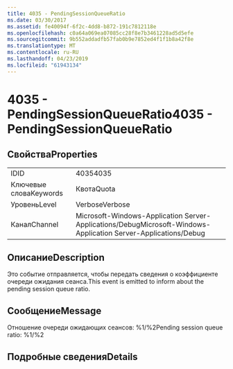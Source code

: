 ```yaml
---
title: 4035 - PendingSessionQueueRatio
ms.date: 03/30/2017
ms.assetid: fe40094f-6f2c-4dd8-b872-191c7812118e
ms.openlocfilehash: c0a64a069ea07085cc28f8e7b3461228ad5d5efe
ms.sourcegitcommit: 9b552addadfb57fab0b9e7852ed4f1f1b8a42f8e
ms.translationtype: MT
ms.contentlocale: ru-RU
ms.lasthandoff: 04/23/2019
ms.locfileid: "61943134"
---
```

# <a name="4035---pendingsessionqueueratio"></a><span data-ttu-id="a471d-102">4035 - PendingSessionQueueRatio</span><span class="sxs-lookup"><span data-stu-id="a471d-102">4035 - PendingSessionQueueRatio</span></span>
## <a name="properties"></a><span data-ttu-id="a471d-103">Свойства</span><span class="sxs-lookup"><span data-stu-id="a471d-103">Properties</span></span>  
  
|||  
|-|-|  
|<span data-ttu-id="a471d-104">ID</span><span class="sxs-lookup"><span data-stu-id="a471d-104">ID</span></span>|<span data-ttu-id="a471d-105">4035</span><span class="sxs-lookup"><span data-stu-id="a471d-105">4035</span></span>|  
|<span data-ttu-id="a471d-106">Ключевые слова</span><span class="sxs-lookup"><span data-stu-id="a471d-106">Keywords</span></span>|<span data-ttu-id="a471d-107">Квота</span><span class="sxs-lookup"><span data-stu-id="a471d-107">Quota</span></span>|  
|<span data-ttu-id="a471d-108">Уровень</span><span class="sxs-lookup"><span data-stu-id="a471d-108">Level</span></span>|<span data-ttu-id="a471d-109">Verbose</span><span class="sxs-lookup"><span data-stu-id="a471d-109">Verbose</span></span>|  
|<span data-ttu-id="a471d-110">Канал</span><span class="sxs-lookup"><span data-stu-id="a471d-110">Channel</span></span>|<span data-ttu-id="a471d-111">Microsoft-Windows-Application Server-Applications/Debug</span><span class="sxs-lookup"><span data-stu-id="a471d-111">Microsoft-Windows-Application Server-Applications/Debug</span></span>|  
  
## <a name="description"></a><span data-ttu-id="a471d-112">Описание</span><span class="sxs-lookup"><span data-stu-id="a471d-112">Description</span></span>  
 <span data-ttu-id="a471d-113">Это событие отправляется, чтобы передать сведения о коэффициенте очереди ожидания сеанса.</span><span class="sxs-lookup"><span data-stu-id="a471d-113">This event is emitted to inform about the pending session queue ratio.</span></span>  
  
## <a name="message"></a><span data-ttu-id="a471d-114">Сообщение</span><span class="sxs-lookup"><span data-stu-id="a471d-114">Message</span></span>  
 <span data-ttu-id="a471d-115">Отношение очереди ожидающих сеансов: %1/%2</span><span class="sxs-lookup"><span data-stu-id="a471d-115">Pending session queue ratio: %1/%2</span></span>  
  
## <a name="details"></a><span data-ttu-id="a471d-116">Подробные сведения</span><span class="sxs-lookup"><span data-stu-id="a471d-116">Details</span></span>
